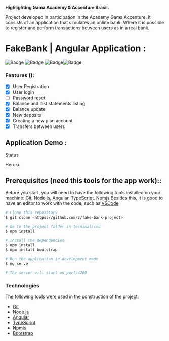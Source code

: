 **Highlighting Gama Academy & Accenture Brasil.**

Project developed in participation in the Academy Gama Accenture. It consists of an application that simulates an online bank. Where it is possible to register and perform transactions between users as in a real bank.


# FakeBank | Angular Application :

![Badge](https://img.shields.io/badge/angular-v11-lightgrey) ![Badge](https://img.shields.io/badge/typescript-v4.2-lightgrey)
![Badge](https://img.shields.io/badge/npm-v6.14.11-lightgrey)![Badge](https://img.shields.io/badge/node.js-v14.15.5-lightgrey)



### Features ():

- [x] User Registration
- [x] User login
- [ ] Password reset
- [x] Balance and last statements listing
- [x] Balance update
- [x] New deposits
- [x] Creating a new plan account
- [x] Transfers between users

## Application Demo :
Status 

Heroku


## Prerequisites (need this tools for the app work)::

Before you start, you will need to have the following tools installed on your machine:
[Git](https://git-scm.com), [Node.js](https://nodejs.org/en/), [Angular](https://angular.io/), [TypeScript](https://www.typescriptlang.org/), [Npmjs](https://www.npmjs.com/)
Besides this, it is good to have an editor to work with the code, such as [VSCode](https://code.visualstudio.com/)

```bash
# Clone this repository
$ git clone <https://github.com/z/fake-bank-project>

# Go to the project folder in terminal/cmd
$ npm install 

# Install the dependencies
$ npm install
$ npm install bootstrap

# Run the application in development mode
$ ng serve

# The server will start on port:4200
```

### Technologies 

The following tools were used in the construction of the project:

- [Git](https://git-scm.com)
- [Node.js](https://nodejs.org/en/)
- [Angular](https://angular.io/)
- [TypeScript](https://www.typescriptlang.org/)
- [Npmjs](https://www.npmjs.com/)
- [Bootstrap](https://getbootstrap.com/)

